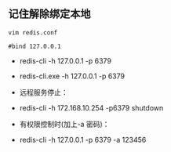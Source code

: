 ## 记住解除绑定本地
```
vim redis.conf  

#bind 127.0.0.1
```


- redis-cli -h 127.0.0.1 -p 6379
- redis-cli.exe -h 127.0.0.1 -p 6379
 
- 远程服务停止：
 - redis-cli -h 172.168.10.254 -p6379 shutdown
 
- 有权限控制时(加上-a 密码)：
 - redis-cli -h 127.0.0.1 -p 6379 -a 123456
